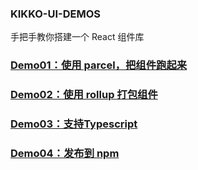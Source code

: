 ### KIKKO-UI-DEMOS
手把手教你搭建一个 React 组件库

###  [Demo01：使用 parcel，把组件跑起来 ](https://github.com/coderzzp/kikko-ui-demos/tree/main/demo01)
### [Demo02：使用 rollup 打包组件](https://github.com/coderzzp/kikko-ui-demos/tree/main/demo02)
### [Demo03：支持Typescript](https://github.com/coderzzp/kikko-ui-demos/tree/main/demo03)
### [Demo04：发布到 npm ](https://github.com/coderzzp/kikko-ui-demos/tree/main/demo01)



